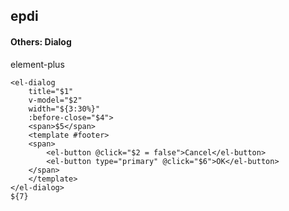 ## epdi
#### Others: Dialog
element-plus <el-dialog>
```
<el-dialog
	title="$1"
	v-model="$2"
	width="${3:30%}"
	:before-close="$4">
	<span>$5</span>
	<template #footer>
	<span>
		<el-button @click="$2 = false">Cancel</el-button>
		<el-button type="primary" @click="$6">OK</el-button>
	</span>
	</template>
</el-dialog>
${7}
```